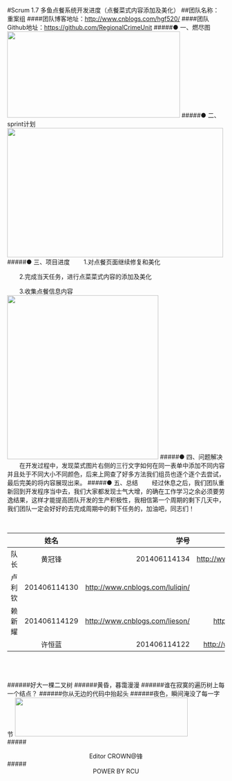 #Scrum 1.7 多鱼点餐系统开发进度（点餐菜式内容添加及美化）
##团队名称：重案组
####团队博客地址：http://www.cnblogs.com/hgf520/
####团队Github地址：https://github.com/RegionalCrimeUnit
#####●  一、燃尽图
<img src="http://images2015.cnblogs.com/blog/808610/201611/808610-20161121185600659-1660461409.png" width = "400" height = "200" />
#####● 二、sprint计划
<img src="http://images2015.cnblogs.com/blog/808610/201611/808610-20161121185816659-2067497923.png" width = "500" height = "300" />
#####● 三、项目进度
　　1.对点餐页面继续修复和美化

　　2.完成当天任务，进行点菜菜式内容的添加及美化

　　3.收集点餐信息内容
<img src="http://images2015.cnblogs.com/blog/808610/201611/808610-20161121190132268-243325746.png" width = "350" height = "380" />
#####● 四、问题解决
　　在开发过程中，发现菜式图片右侧的三行文字如何在同一表单中添加不同内容并且处于不同大小不同颜色，后来上网查了好多方法我们组员也逐个逐个去尝试，最后完美的将内容展现出来。
#####● 五、总结
　　经过休息之后，我们团队重新回到开发程序当中去，我们大家都发现士气大增，的确在工作学习之余必须要劳逸结果，这样才能提高团队开发的生产积极性，我相信第一个周期的剩下几天中，我们团队一定会好好的去完成周期中的剩下任务的，加油吧，同志们！


<br />


||姓名|学号	|博客链接|	Github链接	|
| ------------- |:-------------:| -----:|-----:| -----:| 
队长|黄冠锋|201406114134|	http://www.cnblogs.com/hgf520/	 |https://github.com/crown999
 |卢利钦|201406114130|	http://www.cnblogs.com/luliqin/	|https://github.com/luliqin
 |赖新耀	|201406114129	|http://www.cnblogs.com/lieson/	|https://github.com/Laixinyao
	|许恒蓝		|201406114122	|	http://www.cnblogs.com/xhlbk/		|https://github.com/xuhenglan


<br /><br /><br />
######好大一棵二叉树
######黄昏，暮霭漫漫
######谁在寂寞的遍历树上每一个结点？
######你从无边的代码中抬起头
######夜色，瞬间淹没了每一字节 
<img src="http://images2015.cnblogs.com/blog/808610/201611/808610-20161117181926451-1189192432.gif" width = "400" height = "90" />
<br />
#####<center>Editor CROWN@锋</center >
#####<center>POWER BY RCU</center >


